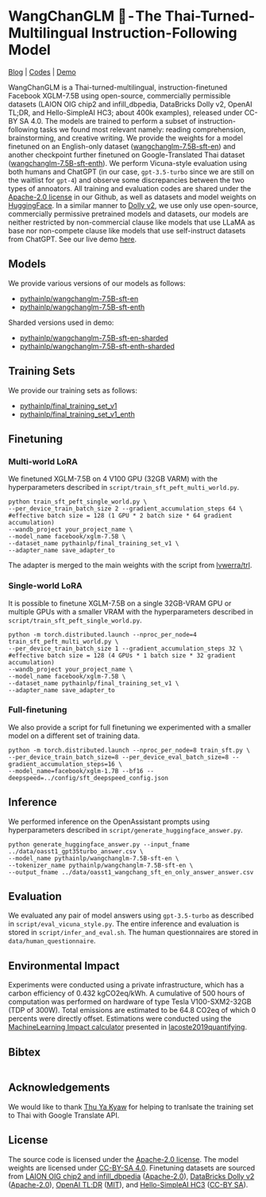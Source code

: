 # WangChanGLM 🐘 - The Thai-Turned-Multilingual Instruction-Following Model

[Blog](https://medium.com/@iwishcognitivedissonance/wangchanglm-the-thai-turned-multilingual-instruction-following-model-7aa9a0f51f5f) | [Codes](https://github.com/pythainlp/wangchanglm) | [Demo](https://colab.research.google.com/github/pythainlp/WangChanGLM/blob/main/demo/WangChanGLM_v0_1_demo.ipynb) 

WangChanGLM is a Thai-turned-multilingual, instruction-finetuned Facebook XGLM-7.5B using open-source, commercially permissible datasets (LAION OIG chip2 and infill_dbpedia, DataBricks Dolly v2, OpenAI TL;DR, and Hello-SimpleAI HC3; about 400k examples), released under CC-BY SA 4.0. The models are trained to perform a subset of instruction-following tasks we found most relevant namely: reading comprehension, brainstorming, and creative writing. We provide the weights for a model finetuned on an English-only dataset ([wangchanglm-7.5B-sft-en](https://huggingface.co/pythainlp/wangchanglm-7.5B-sft-en)) and another checkpoint further finetuned on Google-Translated Thai dataset ([wangchanglm-7.5B-sft-enth](https://huggingface.co/pythainlp/wangchanglm-7.5B-sft-enth)). We perform Vicuna-style evaluation using both humans and ChatGPT (in our case, `gpt-3.5-turbo` since we are still on the waitlist for `gpt-4`) and observe some discrepancies between the two types of annoators. All training and evaluation codes are shared under the [Apache-2.0 license](https://github.com/pythainlp/wangchanglm/blob/main/LICENSE) in our Github, as well as datasets and model weights on [HuggingFace](https://huggingface.co/pythainlp). In a similar manner to [Dolly v2](https://www.databricks.com/blog/2023/04/12/dolly-first-open-commercially-viable-instruction-tuned-llm), we use only use open-source, commercially permissive pretrained models and datasets, our models are neither restricted by non-commercial clause like models that use LLaMA as base nor non-compete clause like models that use self-instruct datasets from ChatGPT. See our live demo [here](https://colab.research.google.com/github/pythainlp/WangChanGLM/blob/main/demo/WangChanGLM_v0_1_demo.ipynb).

## Models
We provide various versions of our models as follows:
* [pythainlp/wangchanglm-7.5B-sft-en](https://huggingface.co/pythainlp/wangchanglm-7.5B-sft-en)
* [pythainlp/wangchanglm-7.5B-sft-enth](https://huggingface.co/pythainlp/wangchanglm-7.5B-sft-enth)

Sharded versions used in demo:
* [pythainlp/wangchanglm-7.5B-sft-en-sharded](https://huggingface.co/pythainlp/wangchanglm-7.5B-sft-en-sharded)
* [pythainlp/wangchanglm-7.5B-sft-enth-sharded](https://huggingface.co/pythainlp/wangchanglm-7.5B-sft-enth-sharded)

## Training Sets

We provide our training sets as follows:
* [pythainlp/final_training_set_v1](https://huggingface.co/datasets/pythainlp/final_training_set_v1)
* [pythainlp/final_training_set_v1_enth](https://huggingface.co/datasets/pythainlp/final_training_set_v1_enth)

## Finetuning

### Multi-world LoRA

We finetuned XGLM-7.5B on 4 V100 GPU (32GB VARM) with the hyperparameters described in `script/train_sft_peft_multi_world.py`.

```
python train_sft_peft_single_world.py \
--per_device_train_batch_size 2 --gradient_accumulation_steps 64 \ #effective batch size = 128 (1 GPU * 2 batch size * 64 gradient accumulation)
--wandb_project your_project_name \
--model_name facebook/xglm-7.5B \
--dataset_name pythainlp/final_training_set_v1 \ 
--adapter_name save_adapter_to
```

The adapter is merged to the main weights with the script from [lvwerra/trl](https://github.com/lvwerra/trl/blob/main/examples/sentiment/scripts/gpt-neox-20b_peft/merge_peft_adapter.py).

### Single-world LoRA

It is possible to finetune XGLM-7.5B on a single 32GB-VRAM GPU or multiple GPUs with a smaller VRAM with the hyperparameters described in `script/train_sft_peft_single_world.py`.

```
python -m torch.distributed.launch --nproc_per_node=4 train_sft_peft_multi_world.py \
--per_device_train_batch_size 1 --gradient_accumulation_steps 32 \ #effective batch size = 128 (4 GPUs * 1 batch size * 32 gradient accumulation)
--wandb_project your_project_name \
--model_name facebook/xglm-7.5B \
--dataset_name pythainlp/final_training_set_v1 \ 
--adapter_name save_adapter_to
```

### Full-finetuning

We also provide a script for full finetuning we experimented with a smaller model on a different set of training data.

```
python -m torch.distributed.launch --nproc_per_node=8 train_sft.py \
--per_device_train_batch_size=8 --per_device_eval_batch_size=8 --gradient_accumulation_steps=16 \
--model_name=facebook/xglm-1.7B --bf16 --deepspeed=../config/sft_deepspeed_config.json
```

## Inference

We performed inference on the OpenAssistant prompts using hyperparameters described in `script/generate_huggingface_answer.py`.

```
python generate_huggingface_answer.py --input_fname ../data/oasst1_gpt35turbo_answer.csv \
--model_name pythainlp/wangchanglm-7.5B-sft-en \
--tokenizer_name pythainlp/wangchanglm-7.5B-sft-en \
--output_fname ../data/oasst1_wangchang_sft_en_only_answer_answer.csv 
```

## Evaluation

We evaluated any pair of model answers using `gpt-3.5-turbo` as described in `script/eval_vicuna_style.py`. The entire inference and evaluation is stored in `script/infer_and_eval.sh`. The human questionnaires are stored in `data/human_questionnaire`.

## Environmental Impact

Experiments were conducted using a private infrastructure, which has a carbon efficiency of 0.432 kgCO2eq/kWh. A cumulative of 500 hours of computation was performed on hardware of type Tesla V100-SXM2-32GB (TDP of 300W). Total emissions are estimated to be 64.8 CO2eq of which 0 percents were directly offset. Estimations were conducted using the [MachineLearning Impact calculator](https://mlco2.github.io/impact#compute) presented in [lacoste2019quantifying](https://arxiv.org/abs/1910.09700).

## Bibtex
```
```

## Acknowledgements

We would like to thank [Thu Ya Kyaw](https://github.com/iamthuya) for helping to tranlsate the training set to Thai with Google Translate API.

## License

The source code is licensed under the [Apache-2.0 license](https://github.com/pythainlp/wangchanglm/blob/main/LICENSE). The model weights are licensed under [CC-BY-SA 4.0](https://creativecommons.org/licenses/by-sa/4.0/). Finetuning datasets are sourced from [LAION OIG chip2 and infill_dbpedia](https://huggingface.co/datasets/laion/OIG) ([Apache-2.0](https://github.com/pythainlp/wangchanglm/blob/main/LICENSE)), [DataBricks Dolly v2](https://github.com/databrickslabs/dolly) ([Apache-2.0](https://github.com/pythainlp/wangchanglm/blob/main/LICENSE)), [OpenAI TL;DR](https://github.com/openai/summarize-from-feedback) ([MIT](https://opensource.org/license/mit/)), and [Hello-SimpleAI HC3](https://huggingface.co/datasets/Hello-SimpleAI/HC3) ([CC-BY SA](https://creativecommons.org/licenses/by-sa/4.0/)).


